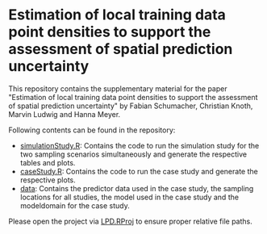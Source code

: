# Estimation of local training data point densities to support the assessment of spatial prediction uncertainty
This repository contains the supplementary material for the paper "Estimation of local training data point densities to support the assessment of spatial prediction uncertainty" by Fabian Schumacher, Christian Knoth, Marvin Ludwig and Hanna Meyer.

Following contents can be found in the repository:

* [simulationStudy.R](code/simulationStudy_withPlotting.R): Contains the code to run the simulation study for the two sampling scenarios simultaneously and generate the respective tables and plots.
* [caseStudy.R](code/caseStudy.R): Contains the code to run the case study and generate the respective plots.
* [data](data/): Contains the predictor data used in the case study, the sampling locations for all studies, the model used in the case study and the modeldomain for the case study.

Please open the project via [LPD.RProj](./LPD.Rproj) to ensure proper relative file paths.
